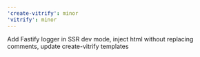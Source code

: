 ```yaml
---
'create-vitrify': minor
'vitrify': minor
---
```


Add Fastify logger in SSR dev mode, inject html without replacing comments, update create-vitrify templates
